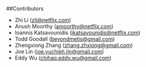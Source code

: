 ##Contributors

  - Zhi Li (zli@netflix.com)
  - Anush Moorthy (amoorthy@netflix.com)
  - Ioannis Katsavounidis (ikatsavounidis@netflix.com)
  - Todd Goodall (beyondmetis@gmail.com)
  - Zhengxiong Zhang (zhang.zhxiong@gmail.com)
  - Joe Lin (joe.yuchieh.lin@gmail.com)
  - Eddy Wu (chihao.eddy.wu@gmail.com)
